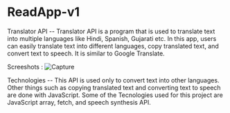 # ReadApp-v1

Translator API -- Translator API is a program that is used to translate text into multiple languages like Hindi, Spanish, Gujarati etc. In this app, users can easily translate text into different languages, copy translated text, and convert text to speech. It is similar to Google Translate.


Screeshots :
![Capture](https://user-images.githubusercontent.com/99761288/181837284-67ef7aea-f7fd-49f4-9fcd-c94434ed2ad1.PNG)



Technologies -- 
This API is used only to convert text into other languages. Other things such as copying translated text and converting text to speech are done with JavaScript. Some of the Tecnologies used for this project are JavaScript array, fetch, and speech synthesis API.


